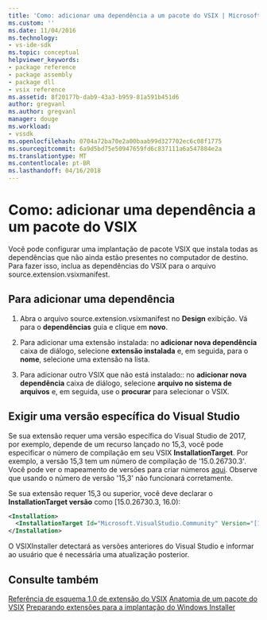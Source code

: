 ```yaml
---
title: 'Como: adicionar uma dependência a um pacote do VSIX | Microsoft Docs'
ms.custom: ''
ms.date: 11/04/2016
ms.technology:
- vs-ide-sdk
ms.topic: conceptual
helpviewer_keywords:
- package reference
- package assembly
- package dll
- vsix reference
ms.assetid: 8f20177b-dab9-43a3-b959-81a591b451d6
author: gregvanl
ms.author: gregvanl
manager: douge
ms.workload:
- vssdk
ms.openlocfilehash: 0704a72ba70e2a00baab99d327702ec6c08f1775
ms.sourcegitcommit: 6a9d5bd75e50947659fd6c837111a6a547884e2a
ms.translationtype: MT
ms.contentlocale: pt-BR
ms.lasthandoff: 04/16/2018
---
```

# <a name="how-to-add-a-dependency-to-a-vsix-package"></a>Como: adicionar uma dependência a um pacote do VSIX

Você pode configurar uma implantação de pacote VSIX que instala todas as dependências que não ainda estão presentes no computador de destino. Para fazer isso, inclua as dependências do VSIX para o arquivo source.extension.vsixmanifest.

## <a name="to-add-a-dependency"></a>Para adicionar uma dependência

1. Abra o arquivo source.extension.vsixmanifest no **Design** exibição. Vá para o **dependências** guia e clique em **novo**.

2. Para adicionar uma extensão instalada: no **adicionar nova dependência** caixa de diálogo, selecione **extensão instalada** e, em seguida, para o **nome**, selecione uma extensão na lista.

3. Para adicionar outro VSIX que não está instalado:: no **adicionar nova dependência** caixa de diálogo, selecione **arquivo no sistema de arquivos** e, em seguida, use o **procurar** para selecionar o VSIX.

## <a name="require-a-specific-visual-studio-release"></a>Exigir uma versão específica do Visual Studio

Se sua extensão requer uma versão específica do Visual Studio de 2017, por exemplo, depende de um recurso lançado no 15,3, você pode especificar o número de compilação em seu VSIX **InstallationTarget**. Por exemplo, a versão 15,3 tem um número de compilação de '15.0.26730.3'. Você pode ver o mapeamento de versões para criar números [aqui](../install/visual-studio-build-numbers-and-release-dates.md). Observe que usando o número de versão '15,3' não funcionará corretamente.

Se sua extensão requer 15,3 ou superior, você deve declarar o **InstallationTarget versão** como [15.0.26730.3, 16.0):

```xml
<Installation>
  <InstallationTarget Id="Microsoft.VisualStudio.Community" Version="[15.0.26730.3, 16.0)" />
</Installation>
```

O VSIXInstaller detectará as versões anteriores do Visual Studio e informar ao usuário que é necessária uma atualização posterior.


## <a name="see-also"></a>Consulte também

 [Referência de esquema 1.0 de extensão do VSIX](http://msdn.microsoft.com/en-us/76e410ec-b1fb-4652-ac98-4a4c52e09a2b) [Anatomia de um pacote do VSIX](../extensibility/anatomy-of-a-vsix-package.md) [Preparando extensões para a implantação do Windows Installer](../extensibility/preparing-extensions-for-windows-installer-deployment.md)